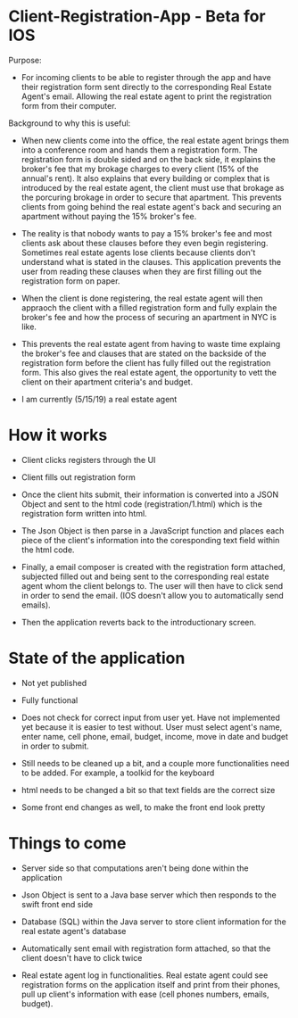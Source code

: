 # Client-Registration-App - Beta for IOS

Purpose: 
  - For incoming clients to be able to register through the app and have their registration form sent directly to the corresponding Real Estate Agent's email. Allowing the real estate agent to print the registration form from their computer. 

Background to why this is useful: 

  - When new clients come into the office, the real estate agent brings them into a conference room and hands them a registration form. The registration form is double sided and on the back side, it explains the broker's fee that my brokage charges to every client (15% of the annual's rent). It also explains that every building or complex that is introduced by the real estate agent, the client must use that brokage as the porcuring brokage in order to secure that apartment. This prevents clients from going behind the real estate agent's back and securing an apartment without paying the 15% broker's fee. 

  - The reality is that nobody wants to pay a 15% broker's fee and most clients ask about these clauses before they even begin registering. Sometimes real estate agents lose clients because clients don't understand what is stated in the clauses. This application prevents the user from reading these clauses when they are first filling out the registration form on paper. 

  - When the client is done registering, the real estate agent will then appraoch the client with a filled registration form and fully explain the broker's fee and how the process of securing an apartment in NYC is like. 

  - This prevents the real estate agent from having to waste time explaing the broker's fee and clauses that are stated on the backside of the registration form before the client has fully filled out the registration form. This also gives the real estate agent, the opportunity to vett the client on their apartment criteria's and budget. 

  - I am currently (5/15/19) a real estate agent

# How it works

- Client clicks registers through the UI

- Client fills out registration form

- Once the client hits submit, their information is converted into a JSON Object and sent to the html code (registration/1.html) which is the registration form written into html. 

- The Json Object is then parse in a JavaScript function and places each piece of the client's information into the coresponding text field within the html code. 

- Finally, a email composer is created with the registration form attached, subjected filled out and being sent to the corresponding real estate agent whom the client belongs to. The user will then have to click send in order to send the email. (IOS doesn't allow you to automatically send emails). 

- Then the application reverts back to the introductionary screen. 

# State of the application 

- Not yet published

- Fully functional 

- Does not check for correct input from user yet. Have not implemented yet because it is easier to test without. User must select agent's name, enter name, cell phone, email, budget, income, move in date and budget in order to submit. 

- Still needs to be cleaned up a bit, and a couple more functionalities need to be added. For example, a toolkid for the keyboard

- html needs to be changed a bit so that text fields are the correct size

- Some front end changes as well, to make the front end look pretty

# Things to come

- Server side so that computations aren't being done within the application

- Json Object is sent to a Java base server which then responds to the swift front end side

- Database (SQL) within the Java server to store client information for the real estate agent's database 

- Automatically sent email with registration form attached, so that the client doesn't have to click twice

- Real estate agent log in functionalities. Real estate agent could see registration forms on the application itself and print from their phones, pull up client's information with ease (cell phones numbers, emails, budget). 


